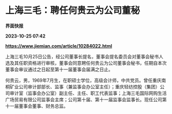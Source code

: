 # 上海三毛：聘任何贵云为公司董秘
**界面快报**

**2023-10-25 07:42**

**https://www.jiemian.com/article/10284022.html**

上海三毛10月25日公告，经公司董事长提名，董事会提名委员会对董事会秘书人选及其任职资格进行审核，董事会同意聘任何贵云为公司董事会秘书，任期自本次董事会审议通过之日起至第十一届董事会届满之日止。

何贵云，男，1969年7月生，在职硕士学位，高级会计师，中共党员。曾任重庆南桐矿业公司审计部部长、监事（兼监事会办公室主任）；重庆轻纺控股（集团）公司审计室（监事会办公室）副主任、主任、职工代表监事；上海三毛国际网购生活广场贸易有限公司监事会主席；公司第十届、第十一届监事会监事长。现任公司第十一届董事会董事、财务总监。